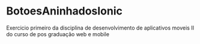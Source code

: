 # BotoesAninhadosIonic
Exercicio primeiro da disciplina de desenvolvimento de aplicativos moveis II do curso de pos graduação web e mobile
